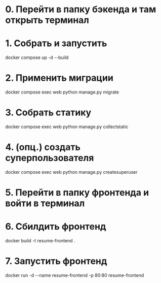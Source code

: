 # 0. Перейти в папку бэкенда и там открыть терминал

# 1. Собрать и запустить
docker compose up -d --build

# 2. Применить миграции
docker compose exec web python manage.py migrate

# 3. Собрать статику
docker compose exec web python manage.py collectstatic

# 4. (опц.) создать суперпользователя
docker compose exec web python manage.py createsuperuser


# 5. Перейти в папку фронтенда и войти в терминал

# 6. Сбилдить фронтенд
docker build -t resume-frontend .

# 7. Запустить фронтенд
docker run -d --name resume-frontend -p 80:80 resume-frontend
